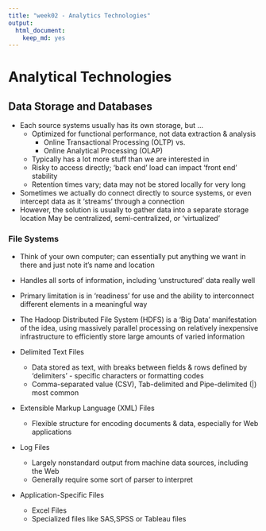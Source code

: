 ```yaml
---
title: "week02 - Analytics Technologies"
output:
  html_document:
    keep_md: yes
---
```


# Analytical Technologies

## Data Storage and Databases

+ Each source systems usually has its own storage, but ...
  + Optimized for functional performance, not data extraction & analysis
    + Online Transactional Processing (OLTP)  vs.
    + Online Analytical Processing (OLAP) 
  + Typically has a lot more stuff than we are interested in
  + Risky to access directly; ‘back end’ load can impact ‘front end’ stability
  + Retention times vary; data may not be stored locally for very long
+ Sometimes we actually do connect directly to source systems, or even intercept data as it ‘streams’ through a connection
+ However, the solution is usually to gather data into a separate storage location
May be centralized, semi-centralized, or ‘virtualized’

### File Systems

+ Think of your own computer; can essentially put anything we want in there and just note it’s name and location
+ Handles all sorts of information, including ‘unstructured’ data really well
+ Primary limitation is in ‘readiness’ for use and the ability to interconnect different elements in a meaningful way
+ The Hadoop Distributed File System (HDFS) is a ‘Big Data’ manifestation of the idea, using massively parallel processing on relatively inexpensive infrastructure to efficiently store large amounts of varied information

+ Delimited Text Files
  + Data stored as text, with breaks between fields & rows defined by  ‘delimiters’ - specific characters or formatting codes
  + Comma-separated value (CSV), Tab-delimited and Pipe-delimited (|) most common
+ Extensible Markup Language (XML) Files
  + Flexible structure for encoding documents & data, especially for Web applications
+ Log Files
  + Largely nonstandard output from machine data sources, including the Web
  + Generally require some sort of parser to interpret
+ Application-Specific Files
  + Excel Files
  + Specialized files like SAS,SPSS or Tableau files
